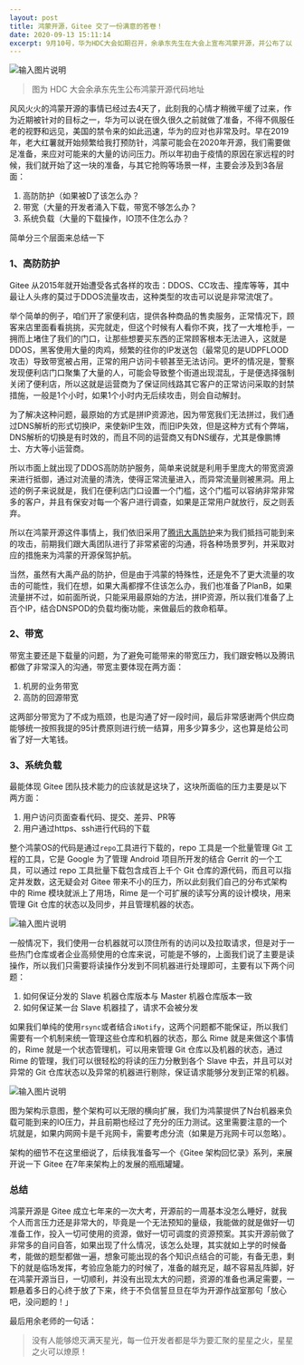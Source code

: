 ```yaml
---
layout: post
title: 鸿蒙开源，Gitee 交了一份满意的答卷！
date: 2020-09-13 15:11:14
excerpt: 9月10号，华为HDC大会如期召开，余承东先生在大会上宣布鸿蒙开源，并公布了以 Gitee 为主托管仓的地址。鸿蒙的开源前期可以说是吊足了国内外开发者的胃口，所以早在2019年红薯老大就开始不断的给我预热鸿蒙开源这件事情可能带来的巨大的访问量，这对于 Gitee 来说，就像是面试7年的一次大考，如果做不好，可能是一次大劫，所以无论是站在中华有为的角度还是以 Gitee 负责人的角度，我压力倍增，无论如何，在可能到来的访问量上，Gitee 需要顶住，当然不是说说，准备工作一定要做足。
---
```


![输入图片说明](https://blogine-1251619080.cos.ap-guangzhou.myqcloud.com/uploads/images/2020/0914/164402_eac47d65.png "在这里输入图片标题")
> 图为 HDC 大会余承东先生公布鸿蒙开源代码地址

风风火火的鸿蒙开源的事情已经过去4天了，此刻我的心情才稍微平缓了过来，作为近期被针对的目标之一，华为可以说在很久很久之前就做了准备，不得不佩服任老的视野和远见，美国的禁令来的如此迅速，华为的应对也非常及时。早在2019年，老大红薯就开始频繁给我打预防针，鸿蒙可能会在2020年开源，我们需要做足准备，来应对可能来的大量的访问压力。所以年初由于疫情的原因在家远程的时候，我们就开始了这一块的准备，与其它抢购等场景一样，主要会涉及到3各层面：

1. 高防防护（如果被D了该怎么办？
2. 带宽（大量的开发者涌入下载，带宽不够怎么办？
3. 系统负载（大量的下载操作，IO顶不住怎么办？

简单分三个层面来总结一下

### 1、高防防护

Gitee 从2015年就开始遭受各式各样的攻击：DDOS、CC攻击、撞库等等，其中最让人头疼的莫过于DDOS流量攻击，这种类型的攻击可以说是非常流氓了。

举个简单的例子，咱们开了家便利店，提供各种商品的售卖服务，正常情况下，顾客来店里面看看挑挑，买完就走，但这个时候有人看你不爽，找了一大堆枪手，一拥而上堵住了我们的门口，让那些想要买东西的正常顾客根本无法进入，这就是DDOS，黑客使用大量的肉鸡，频繁的往你的IP发送包（最常见的是UDPFLOOD攻击）导致带宽被占用，正常的用户访问卡顿甚至无法访问。更坏的情况是，警察发现便利店门口聚集了大量的人，可能会导致整个街道出现混乱，于是便选择强制关闭了便利店，所以这就是运营商为了保证同线路其它客户的正常访问采取的封禁措施，一般是1个小时，如果1个小时内无后续攻击，则会自动解封。

为了解决这种问题，最原始的方式是拼IP资源池，因为带宽我们无法拼过，我们通过DNS解析的形式切换IP，来使新IP生效，而旧IP失效，但是这种方式有个弊端，DNS解析的切换是有时效的，而且不同的运营商又有DNS缓存，尤其是像鹏博士、方大等小运营商。

所以市面上就出现了DDOS高防防护服务，简单来说就是利用手里庞大的带宽资源来进行抵御，通过对流量的清洗，使得正常流量进入，而异常流量则被黑洞。用上述的例子来说就是，我们在便利店门口设置一个门槛，这个门槛可以容纳非常非常多的客户，并且有保安对每一个客户进行调查，如果是正常用户就放行，反之则丢弃。

所以在鸿蒙开源这件事情上，我们依旧采用了[腾讯大禹防护](https://cloud.tencent.com/product/ddos)来为我们抵挡可能到来的攻击，前期我们跟大禹团队进行了非常紧密的沟通，将各种场景罗列，并采取对应的措施来为鸿蒙的开源保驾护航。

当然，虽然有大禹产品的防护，但是由于鸿蒙的特殊性，还是免不了更大流量的攻击的可能性，我们在想，如果大禹都撑不住该怎么办，我们也准备了PlanB，如果流量拼不过，如前面所说，只能采用最原始的方法，拼IP资源，所以我们准备了上百个IP，结合DNSPOD的负载均衡功能，来做最后的救命稻草。

### 2、带宽

带宽主要还是下载量的问题，为了避免可能带来的带宽压力，我们跟安畅以及腾讯都做了非常深入的沟通，带宽主要体现在两方面：

1. 机房的业务带宽
2. 高防的回源带宽

这两部分带宽为了不成为瓶颈，也是沟通了好一段时间，最后非常感谢两个供应商能够统一按照我提的95计费原则进行统一结算，用多少算多少，这也算是给公司省了好一大笔钱。

### 3、系统负载

最能体现 Gitee 团队技术能力的应该就是这块了，这块所面临的压力主要是以下两方面：

1. 用户访问页面查看代码、提交、差异、PR等
2. 用户通过https、ssh进行代码的下载

整个鸿蒙OS的代码是通过`repo`工具进行下载的，repo 工具是一个批量管理 Git 工程的工具，它是 Google 为了管理 Android 项目所开发的结合 Gerrit 的一个工具，可以通过 repo 工具批量下载包含成百上千个 Git 仓库的源代码，而且可以指定并发数，这无疑会对 Gitee 带来不小的压力，所以此刻我们自己的分布式架构中的 Rime 模块就派上了用场，Rime 是一个可扩展的读写分离的设计模块，用来管理 Git 仓库的状态以及同步，并且管理机器的状态。

![输入图片说明](https://blogine-1251619080.cos.ap-guangzhou.myqcloud.com/uploads/images/2020/0914/181120_4c4a9b1d.png "在这里输入图片标题")

一般情况下，我们使用一台机器就可以顶住所有的访问以及拉取请求，但是对于一些热门仓库或者企业高频使用的仓库来说，可能是不够的，上面我们说了主要是读操作，所以我们只需要将读操作分发到不同机器进行处理即可，主要有以下两个问题：

1. 如何保证分发的 Slave 机器仓库版本与 Master 机器仓库版本一致
2. 如何保证某一台 Slave 机器挂了，请求不会被分发

如果我们单纯的使用`rsync`或者结合`iNotify`，这两个问题都不能保证，所以我们需要有一个机制来统一管理这些仓库和机器的状态，那么 Rime 就是来做这个事情的，Rime 就是一个状态管理机，可以用来管理 Git 仓库以及机器的状态，通过 Rime 的管理，我们可以很轻松的将读的压力分散到各个 Slave 中去，并且可以对异常的 Git 仓库状态以及异常的机器进行剔除，保证请求能够分发到正常的机器。

![输入图片说明](https://blogine-1251619080.cos.ap-guangzhou.myqcloud.com/uploads/images/2020/0914/181433_21c03242.png "在这里输入图片标题")

图为架构示意图，整个架构可以无限的横向扩展，我们为鸿蒙提供了N台机器来负载可能到来的IO压力，并且前期也经过了充分的压力测试。这里需要注意的一个坑就是，如果内网网卡是千兆网卡，需要考虑分流（如果是万兆网卡可以忽略）。

架构的细节不在这里细说了，后续我准备写一个《Gitee 架构回忆录》系列，来展开说一下 Gitee 在7年来架构上的发展的瓶瓶罐罐。

### 总结

鸿蒙开源是 Gitee 成立七年来的一次大考，开源前的一周基本没怎么睡好，就我个人而言压力还是非常大的，毕竟是一个无法预知的量级，我能做的就是做好一切准备工作，投入一切可使用的资源，做好一切可调度的资源预案。其实开源前做了非常多的自问自答，如果出现了什么情况，该怎么处理，其实就如上学的时候备考，能做的题型都做一遍，想象可能出现的各个知识点结合的可能，有备无患，剩下的就是临场发挥，考验应急能力的时候了，准备的越充足，越不容易乱阵脚，好在鸿蒙开源当日，一切顺利，并没有出现太大的问题，资源的准备也满足需要，一颗悬着多日的心终于放了下来，终于不负信誓旦旦在华为开源作战室那句「放心吧，没问题的！」

最后用余老师的一句话：

> 没有人能够熄灭满天星光，每一位开发者都是华为要汇聚的星星之火，星星之火可以燎原！